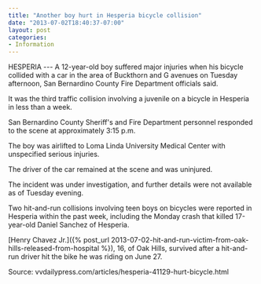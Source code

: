 ```yaml
---
title: "Another boy hurt in Hesperia bicycle collision"
date: "2013-07-02T18:40:37-07:00"
layout: post
categories:
- Information
---
```


HESPERIA --- A 12-year-old boy suffered major injuries when his bicycle collided with a car in the area of Buckthorn and G avenues on Tuesday afternoon, San Bernardino County Fire Department officials said.

It was the third traffic collision involving a juvenile on a bicycle in Hesperia in less than a week.

San Bernardino County Sheriff's and Fire Department personnel responded to the scene at approximately 3:15 p.m.

The boy was airlifted to Loma Linda University Medical Center with unspecified serious injuries.

The driver of the car remained at the scene and was uninjured.

The incident was under investigation, and further details were not available as of Tuesday evening.

Two hit-and-run collisions involving teen boys on bicycles were reported in Hesperia within the past week, including the Monday crash that killed 17-year-old Daniel Sanchez of Hesperia.

[Henry Chavez Jr.]({% post_url 2013-07-02-hit-and-run-victim-from-oak-hills-released-from-hospital %}), 16, of Oak Hills, survived after a hit-and-run driver hit the bike he was riding on June 27.

Source: vvdailypress.com/articles/hesperia-41129-hurt-bicycle.html
